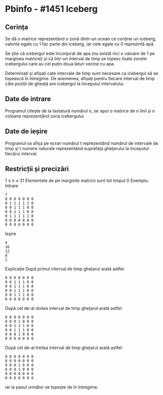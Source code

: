 # Pbinfo - #1451 Iceberg
## Cerința
Se dă o matrice reprezentând o zonă dintr-un ocean ce conține un iceberg; valorile egale cu 1 fac parte din iceberg, iar cele egale cu 0 reprezintă apă.

Se știe că icebergul este înconjurat de apa (nu există nici o valoare de 1 pe marginea matricei) și că într-un interval de timp se topesc toate zonele icebergului care au cel puțin doua laturi vecine cu apa.

Determinați și afișați cate intervale de timp sunt necesare ca icebergul să se topească în întregime. De asemenea, afișați pentru fiecare interval de timp câte poziții de gheață are icebergul la începutul intervalului.

## Date de intrare
Programul citește de la tastatură numărul n, iar apoi o matrice de n linii și n coloane reprezentând zona icebergului.

## Date de ieșire
Programul va afișa pe ecran numărul t reprezentând numărul de intervale de timp și t numere naturale reprezentând suprafața ghețarului la începutul fiecărui interval.

## Restricții și precizări
1 ≤ n ≤ 31
Elementele de pe marginile matricii sunt tot timpul 0
Exemplu:
Intrare
```
7
0 0 0 0 0 0 0 
0 1 1 1 1 1 0 
0 0 1 1 1 0 0 
0 0 1 1 1 0 0 
0 1 1 1 1 1 0 
0 0 0 0 0 0 0
0 0 0 0 0 0 0
```
Ieșire
```
4
16
12
8
2
```
Explicație
După primul interval de timp ghețarul arată astfel:
```
0 0 0 0 0 0 0 
0 0 1 1 1 0 0 
0 0 1 1 1 0 0 
0 0 1 1 1 0 0 
0 0 1 1 1 0 0 
0 0 0 0 0 0 0 
```
După cel de-al doilea interval de timp ghețarul arată astfel:
```
0 0 0 0 0 0 0 
0 0 0 1 0 0 0 
0 0 1 1 1 0 0 
0 0 1 1 1 0 0 
0 0 0 1 0 0 0 
0 0 0 0 0 0 0 
```
După cel de-al treilea interval de timp ghețarul arată astfel:
```
0 0 0 0 0 0 0 
0 0 0 0 0 0 0 
0 0 0 1 0 0 0 
0 0 0 1 0 0 0 
0 0 0 0 0 0 0 
0 0 0 0 0 0 0 
```
iar la pasul următor se topește de în întregime.